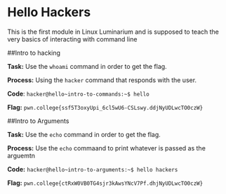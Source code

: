 # Hello Hackers


This is the first module in Linux Luminarium and is supposed to teach the very basics of interacting with command line


##Intro to hacking

**Task:** Use the ```whoami``` command in order to get the flag.

**Process:** Using the ```hacker``` command that responds with the user.

**Code**:
```hacker@hello~intro-to-commands:~$ hello```

**Flag:** ```pwn.college{ssf5T3oxyUpi_6cl5wU6-CSLswy.ddjNyUDLwcTO0czW}```



##Intro to Arguments


**Task:** Use the ```echo``` command in order to get the flag.

**Process:** Use the ```echo``` commaand to print whatever is passed as the arguemtn

**Code:**
```hacker@hello~intro-to-arguments:~$ hello hackers```

**Flag:** ```pwn.college{ctRxW0VB0TG4sjr3kAwsYNcV7Pf.dhjNyUDLwcTO0czW}```
